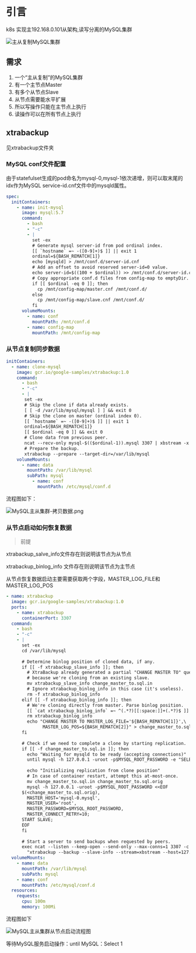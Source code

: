 # 引言

k8s 实现主192.168.0.101从架构,读写分离的MySQL集群

![主从复制MySQL集群](imgs/主从复制MySQL集群.png)


## 需求

1. 一个“主从复制”的MySQL集群 
2. 有一个主节点Master 
3. 有多个从节点Slave 
4. 从节点需要能水平扩展 
5. 所以写操作只能在主节点上执行 
6. 读操作可以在所有节点上执行

## xtrabackup

见xtrabackup文件夹


### MySQL conf文件配置

由于statefulset生成的pod命名为mysql-0,mysql-1依次递增，则可以取末尾的idx作为MySQL service-id.cnf文件中的mysqld属性。

```yaml
spec:
  initContainers:
    - name: init-mysql
      image: mysql:5.7
      command:
        - bash
        - "-c"
        - |
          set -ex
          # Generate mysql server-id from pod ordinal index.
          [[ `hostname` =~ -([0-9]+)$ ]] || exit 1
          ordinal=${BASH_REMATCH[1]}
          echo [mysqld] > /mnt/conf.d/server-id.cnf
          # Add an offset to avoid reserved server-id=0 value.
          echo server-id=$((100 + $ordinal)) >> /mnt/conf.d/server-id.cnf
          # Copy appropriate conf.d files from config-map to emptyDir.
          if [[ $ordinal -eq 0 ]]; then
            cp /mnt/config-map/master.cnf /mnt/conf.d/
          else
            cp /mnt/config-map/slave.cnf /mnt/conf.d/
          fi
      volumeMounts:
        - name: conf
          mountPath: /mnt/conf.d
        - name: config-map
          mountPath: /mnt/config-map
```

### 从节点复制同步数据

```yaml
initContainers:
  - name: clone-mysql
    image: gcr.io/google-samples/xtrabackup:1.0
    command:
      - bash
      - "-c"
      - |
       set -ex
       # Skip the clone if data already exists.
       [ [ -d /var/lib/mysql/mysql ] ] && exit 0
       # Skip the clone on master (ordinal index 0).
       [[ `hostname` =~ -([0-9]+)$ ]] || exit 1
       ordinal=${BASH_REMATCH[1]}
       [[ $ordinal -eq 0 ]] && exit 0
       # Clone data from previous peer.
       ncat --recv-only mysql-$(($ordinal-1)).mysql 3307 | xbstream -x -C /var/lib/mysql
       # Prepare the backup.
       xtrabackup --prepare --target-dir=/var/lib/mysql
    volumeMounts:
      - name: data
        mountPath: /var/lib/mysql
        subPath: mysql
          - name: conf
            mountPath: /etc/mysql/conf.d
```

流程图如下：

![MySQL主从集群-拷贝数据.png](imgs/MySQL主从集群-拷贝数据.png)

### 从节点启动如何恢复数据

> 前提
>

xtrabackup_salve_info文件存在则说明该节点为从节点

xtrabackup_binlog_info 文件存在则说明该节点为主节点

从节点恢复数据启动主要需要获取两个字段，MASTER_LOG_FILE和MASTER_LOG_POS

```yaml
- name: xtrabackup
  image: gcr.io/google-samples/xtrabackup:1.0
  ports:
    - name: xtrabackup
      containerPort: 3307
  command:
    - bash
    - "-c"
    - |
      set -ex
      cd /var/lib/mysql
      
      # Determine binlog position of cloned data, if any.
      if [[ -f xtrabackup_slave_info ]]; then
        # XtraBackup already generated a partial "CHANGE MASTER TO" query
        # because we're cloning from an existing slave.
        mv xtrabackup_slave_info change_master_to.sql.in
        # Ignore xtrabackup_binlog_info in this case (it's useless).
        rm -f xtrabackup_binlog_info
      elif [[ -f xtrabackup_binlog_info ]]; then
        # We're cloning directly from master. Parse binlog position.
        [[ `cat xtrabackup_binlog_info` =~ ^(.*?)[[:space:]]+(.*?)$ ]] || exit 1
        rm xtrabackup_binlog_info
        echo "CHANGE MASTER TO MASTER_LOG_FILE='${BASH_REMATCH[1]}',\
              MASTER_LOG_POS=${BASH_REMATCH[2]}" > change_master_to.sql.in
      fi
      
      # Check if we need to complete a clone by starting replication.
      if [[ -f change_master_to.sql.in ]]; then
        echo "Waiting for mysqld to be ready (accepting connections)"
        until mysql -h 127.0.0.1 -uroot -p$MYSQL_ROOT_PASSWORD -e "SELECT 1"; do sleep 1; done
      
        echo "Initializing replication from clone position"
        # In case of container restart, attempt this at-most-once.
        mv change_master_to.sql.in change_master_to.sql.orig
        mysql -h 127.0.0.1 -uroot -p$MYSQL_ROOT_PASSWORD <<EOF
      $(<change_master_to.sql.orig),
        MASTER_HOST='mysql-0.mysql',
        MASTER_USER='root',
        MASTER_PASSWORD=$MYSQL_ROOT_PASSWORD,
        MASTER_CONNECT_RETRY=10;
      START SLAVE;
      EOF
      fi
      
      # Start a server to send backups when requested by peers.
      exec ncat --listen --keep-open --send-only --max-conns=1 3307 -c \
        "xtrabackup --backup --slave-info --stream=xbstream --host=127.0.0.1 --user=root"
  volumeMounts:
    - name: data
      mountPath: /var/lib/mysql
      subPath: mysql
    - name: conf
      mountPath: /etc/mysql/conf.d
  resources:
    requests:
      cpu: 100m
      memory: 100Mi
```

流程图如下

![MySQL主从集群从节点启动流程图](imgs/MySQL主从集群从节点启动流程图.png)

等待MySQL服务启动操作：until MySQL：Select 1